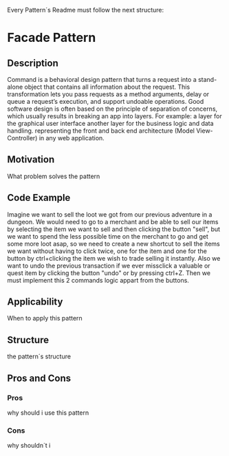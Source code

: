 Every Pattern´s Readme must follow the next structure:

# Facade Pattern

## Description
Command is a behavioral design pattern that turns a request into a stand-alone object that contains all information about the request. This transformation lets you pass requests as a method arguments, delay or queue a request’s execution, and support undoable operations. Good software design is often based on the principle of separation of concerns, which usually results in breaking an app into layers. For example: a layer for the graphical user interface another layer for the business logic and data handling. representing the front and back end architecture (Model View-Controller) in any web application. 

## Motivation
What problem solves the pattern
## Code Example
Imagine we want to sell the loot we got from our previous adventure in a dungeon. We would need to go to a merchant and be able to sell our items by selecting the item we want to sell and then clicking the button "sell", but we want to spend the less possible time on the merchant to go and get some more loot asap, so we need to create a new shortcut to sell the items we want without having to click twice, one for the item and one for the button by ctrl+clicking the item we wish to trade selling it instantly. Also we want to undo the previous transaction if we ever missclick a valuable or quest item by clicking the button "undo" or by pressing ctrl+Z. Then we must implement this 2 commands logic appart from the buttons.

## Applicability
When to apply this pattern
## Structure
the pattern´s structure 
## Pros and Cons


### Pros
why should i use this pattern
### Cons
why shouldn´t i